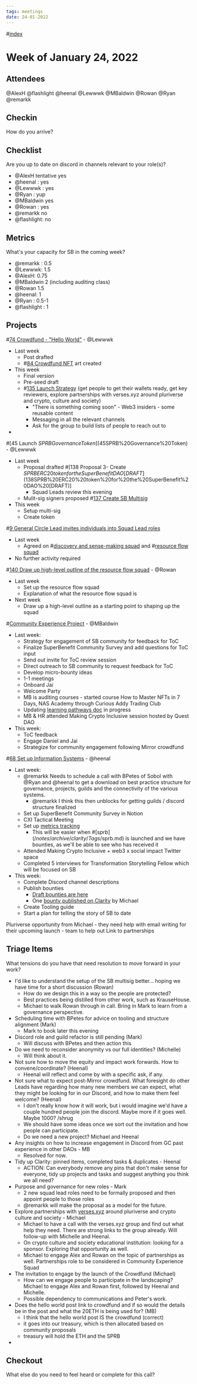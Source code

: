 ```yaml
---
tags: meetings
date: 24-01-2022
---
```

#[index](notes/general-circle/old-gc-meetings/index.md) 
# Week of January 24, 2022
## Attendees
@AlexH @flashlight @heenal @Lewwwk @MBaldwin @Rowan  @Ryan  @remarkk 
## Checkin
How do you arrive?
## Checklist
Are you up to date on discord in channels relevant to your role(s)?
- @AlexH tentative yes
- @heenal : yes
- @Lewwwk : yes
- @Ryan  : yup
- @MBaldwin yes
- @Rowan  : yes
- @remarkk no
- @flashlight: no

## Metrics
What's your capacity for SB in the coming week?
- @remarkk : 0.5
- @Lewwwk: 1.5
- @AlexH: 0.75
- @MBaldwin 2 (including auditing class)
- @Rowan  1.5
- @heenal: 1 
- @Ryan  : 0.5-1
- @flashlight : 1

## Projects
#[74 Crowdfund - "Hello World"](74%20Crowdfund%20-%20"Hello%20World")  - @Lewwwk 
- Last week
	- Post drafted
	- #[84 Crowdfund NFT](84%20Crowdfund%20NFT) art created
- This week
	- Final version
	- Pre-seed draft
	- #[135 Launch Strategy](135%20Launch%20Strategy) (get people to get their wallets ready, get key reviewers, explore partnerships with verses.xyz around pluriverse and crypto, culture and society)
		- "There is something coming soon" - Web3 insiders - some reusable content
		- Messaging in all the relevant channels
		- Ask for the group to build lists of people to reach out to
- 

#[45 Launch $SPRB Governance Token](45%20Launch%20$SPRB%20Governance%20Token) - @Lewwwk 
- Last week
	- Proposal drafted #[138 Proposal 3- Create $SPRB ERC20 token for the SuperBenefit DAO [DRAFT](138%20Proposal%203-%20Create%20$SPRB%20ERC20%20token%20for%20the%20SuperBenefit%20DAO%20[DRAFT)] 
		- Squad Leads review this evening
	- Mulit-sig signers proposed #[137 Create SB Multisig](137%20Create%20SB%20Multisig) 
- This week
	- Setup multi-sig
	- Create token

#[9 General Circle Lead invites individuals into Squad Lead roles](9%20General%20Circle%20Lead%20invites%20individuals%20into%20Squad%20Lead%20roles) 
- Last week
	- Agreed on #[discovery and sense-making squad](/notes/archive/clarity/Tags/discovery%20and%20sense-making%20squad.md) and #[resource flow squad](/notes/archive/clarity/Tags/resource%20flow%20squad.md) 
- No further activity required

#[140 Draw up high-level outline of the resource flow squad](140%20Draw%20up%20high-level%20outline%20of%20the%20resource%20flow%20squad) - @Rowan  
- Last week 
	- Set up the resource flow squad
	- Explanation of what the resource flow squad is
- Next week
	- Draw up a high-level outline as a starting point to shaping up the squad

#[Community Experience Project](Community%20Experience%20Project) - @MBaldwin 
- Last week:
	- Strategy for engagement of SB community for feedback for ToC
	- Finalize SuperBenefit Community Survey and add questions for ToC input
	- Send out invite for ToC review session
	- Direct outreach to SB community to request feedback for ToC
	- Develop micro-bounty ideas
	- 1-1 meetings
	- Onboard Jai
	- Welcome Party
	- MB is auditing courses - started course How to Master NFTs in 7 Days, NAS Academy through Curious Addy Trading Club
	- Updating [learning pathways doc](https://www.notion.so/superbenefit/web3-Learning-Pathways-3fe4f451524f46f5a7634d24cac59d15) in progress 
	- MB & HR attended Making Crypto Inclusive session hosted by Quest DAO
- This week:
	- ToC feedback
	- Engage Daniel and Jai
	- Strategize for community engagement following Mirror crowdfund

#[68 Set up Information Systems](68%20Set%20up%20Information%20Systems)  - @heenal 
- Last week:
	- @remarkk Needs to schedule a call with BPetes of Sobol with @Ryan  and @heenal to get a download on best practice structure for governance, projects, guilds and the connectivity of the various systems.
		- @remarkk I think this then unblocks for getting guilds / discord structure finalized
	- Set up SuperBenefit Community Survey in Notion 
	- CXI Tactical Meeting
	- Set up [metrics tracking](https://www.notion.so/superbenefit/be8cc48814ad49508e0c6fe34d9ba4f9?v=5da1ddbdb1644c328b06666fa2e6840d)
		- This will be easier when #[$sprb](/notes/archive/clarity/Tags/$sprb.md) is launched and we have bounties, as we'll be able to see who has received it
	- Attended Making Crypto Inclusive + web3 x social impact Twitter space
	- Completed 5 interviews for Transformation Storytelling Fellow which will be focused on SB
- This week:
	- Complete Discord channel descriptions
	- Publish bounties
		- [Draft bounties are here](https://app.clarity.so/superbenefit/work/121)
		- One [bounty published on Clarity](https://app.clarity.so/superbenefit/work/139) by Michael
	- Create Tooling guide
	- Start a plan for telling the story of SB to date

Pluriverse opportunity from Michael - they need help with email writing for their upcoming launch - team to help out  Link to partnerships 
## Triage Items
What tensions do you have that need resolution to move forward in your work?
- I'd like to understand the setup of the SB multisig better... hoping we have time for a short discussion (Rowan)
	- How do we design this in a way so the people are protected?
	- Best practices being distilled from other work, such as KrauseHouse.
	- Michael to walk Rowan through in call. Bring in Mark to learn from a governance perspective.
- Scheduling time with BPetes for advice on tooling and structure alignment (Mark)
	- Mark to book later this evening
- Discord role and guild refactor is still pending (Mark)
	- Will discuss with BPetes and then action this
- Do we need to reconsider anonymity vs our full identities? (Michelle)
	- Will think about it.
- Not sure how to move the equity and impact work forwards. How to convene/coordinate? (Heenal)
	- Heenal will reflect and come by with a specific ask, if any.
- Not sure what to expect post-Mirror crowdfund. What foresight do other Leads have regarding how many new members we can expect, what they might be looking for in our Discord, and how to make them feel welcome? (Heenal)
	- I don't really know how it will work, but i would imagine we'd have a couple hundred people join the discord. Maybe more if it goes well. Maybe 1000? /shrug
	- We should have some ideas once we sort out the invitation and how people can participate.
	- Do we need a new project? Michael and Heenal 
- Any insights on how to increase engagement in Discord from GC past experience in other DAOs - MB
	- Resolved for now.
- Tidy up Clarity: pinned items, completed tasks & duplicates - Heenal
	- ACTION: Can everybody remove any pins that don't make sense for everyone, tidy up projects and tasks and suggest anything you think we all need?
- Purpose and governance for new roles - Mark
	- 2 new squad lead roles need to be formally proposed and then appoint people to those roles
	- @remarkk will make the proposal as a model for the future.
- Explore partnerships with [verses.xyz](https://verses.xyz) around pluriverse and crypto culture and society - Michael
	- Michael to have a call with the verses.xyz group and find out what help they need. There are strong links to the group already. Will follow-up with Michelle and Heenal.
	- On crypto culture and society educational institution: looking for a sponsor. Exploring that opportunity as well.
	- Michael to engage Alex and Rowan on the topic of partnerships as well. Partnerships role to be considered in Community Experience Squad
- The invitation to engage by the launch of the Crowdfund (Michael)
	- How can we engage people to participate in the landscaping? Michael to engage Alex and Rowan first, followed by Heenal and Michelle.
	- Possible dependency to communications and Peter's work.
- Does the hello world post link to crowdfund and if so would the details be in the post and what the 20ETH is being used for? (MB)
	- I think that the hello world post IS the crowdfund (correct)
	- it goes into our treasury, which is then allocated based on community proposals
	- treasury will hold the ETH and the SPRB
- 

## Checkout
What else do you need to feel heard or complete for this call?
